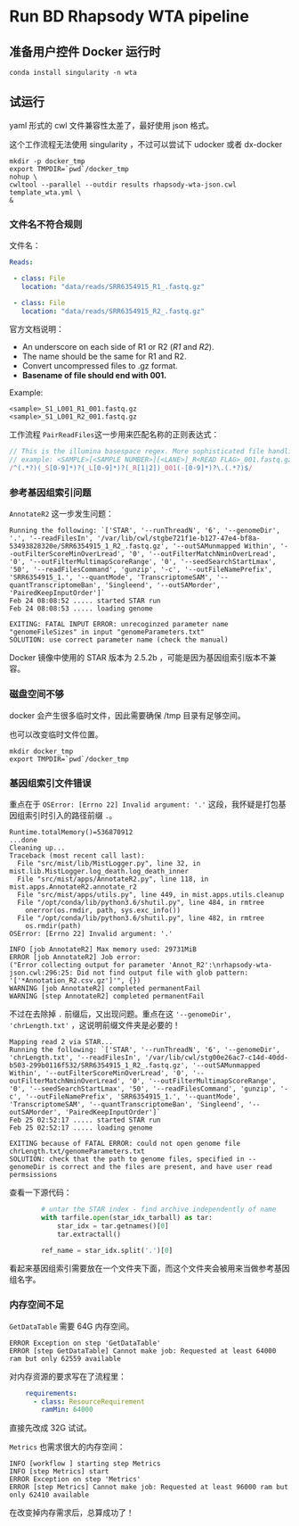 # Run BD Rhapsody WTA pipeline

## 准备用户控件 Docker 运行时

```shell
conda install singularity -n wta
```

## 试运行

yaml 形式的 cwl 文件兼容性太差了，最好使用 json 格式。

这个工作流程无法使用 singularity ，不过可以尝试下 udocker 或者 dx-docker

```shell
mkdir -p docker_tmp
export TMPDIR=`pwd`/docker_tmp
nohup \
cwltool --parallel --outdir results rhapsody-wta-json.cwl template_wta.yml \
&
```

### 文件名不符合规则

文件名：

```yaml
Reads:

 - class: File
   location: "data/reads/SRR6354915_R1_.fastq.gz"

 - class: File
   location: "data/reads/SRR6354915_R2_.fastq.gz"
```

官方文档说明：

- An underscore on each side of R1 or R2 (_R1_ and _R2_).
- The <sample> name should be the same for R1 and R2.
- Convert uncompressed files to .gz format.
- **Basename of file should end with 001.**

Example:

    <sample>_S1_L001_R1_001.fastq.gz
    <sample>_S1_L001_R2_001.fastq.gz

工作流程 `PairReadFiles`这一步用来匹配名称的正则表达式：

```javascript
// This is the illumina basespace regex. More sophisticated file handling is needed for NovaSeq
// example: <SAMPLE>[<SAMPLE NUMBER>][<LANE>]_R<READ FLAG>_001.fastq.gz
/^(.*?)(_S[0-9]*)?(_L[0-9]*)?(_R[1|2])_001(-[0-9]*)?\.(.*?)$/
```

### 参考基因组索引问题

`AnnotateR2` 这一步发生问题：

```shell
Running the following: `['STAR', '--runThreadN', '6', '--genomeDir', '.', '--readFilesIn', '/var/lib/cwl/stgbe721f1e-b127-47e4-bf8a-53493828320e/SRR6354915_1_R2_.fastq.gz', '--outSAMunmapped Within', '--outFilterScoreMinOverLread', '0', '--outFilterMatchNminOverLread', '0', '--outFilterMultimapScoreRange', '0', '--seedSearchStartLmax', '50', '--readFilesCommand', 'gunzip', '-c', '--outFileNamePrefix', 'SRR6354915_1.', '--quantMode', 'TranscriptomeSAM', '--quantTranscriptomeBan', 'Singleend', '--outSAMorder', 'PairedKeepInputOrder']`
Feb 24 08:08:52 ..... started STAR run
Feb 24 08:08:53 ..... loading genome

EXITING: FATAL INPUT ERROR: unrecoginzed parameter name "genomeFileSizes" in input "genomeParameters.txt"
SOLUTION: use correct parameter name (check the manual)
```

Docker 镜像中使用的 STAR 版本为 2.5.2b ，可能是因为基因组索引版本不兼容。

### 磁盘空间不够

docker 会产生很多临时文件，因此需要确保 /tmp 目录有足够空间。

也可以改变临时文件位置。

```shell
mkdir docker_tmp
export TMPDIR=`pwd`/docker_tmp
```

### 基因组索引文件错误

重点在于 `OSError: [Errno 22] Invalid argument: '.'` 这段，我怀疑是打包基因组索引时引入的路径前缀 `.`。

```shell
Runtime.totalMemory()=536870912
...done
Cleaning up...
Traceback (most recent call last):
  File "src/mist/lib/MistLogger.py", line 32, in mist.lib.MistLogger.log_death.log_death_inner
  File "src/mist/apps/AnnotateR2.py", line 118, in mist.apps.AnnotateR2.annotate_r2
  File "src/mist/apps/utils.py", line 449, in mist.apps.utils.cleanup
  File "/opt/conda/lib/python3.6/shutil.py", line 484, in rmtree
    onerror(os.rmdir, path, sys.exc_info())
  File "/opt/conda/lib/python3.6/shutil.py", line 482, in rmtree
    os.rmdir(path)
OSError: [Errno 22] Invalid argument: '.'

INFO [job AnnotateR2] Max memory used: 29731MiB
ERROR [job AnnotateR2] Job error:
("Error collecting output for parameter 'Annot_R2':\nrhapsody-wta-json.cwl:296:25: Did not find output file with glob pattern: '['*Annotation_R2.csv.gz']'", {})
WARNING [job AnnotateR2] completed permanentFail
WARNING [step AnnotateR2] completed permanentFail
```

不过在去除掉 `.` 前缀后，又出现问题。重点在这 `'--genomeDir', 'chrLength.txt'` ，这说明前缀文件夹是必要的！

```shell
Mapping read 2 via STAR...
Running the following: `['STAR', '--runThreadN', '6', '--genomeDir', 'chrLength.txt', '--readFilesIn', '/var/lib/cwl/stg00e26ac7-c14d-40dd-b503-299b0116f532/SRR6354915_1_R2_.fastq.gz', '--outSAMunmapped Within', '--outFilterScoreMinOverLread', '0', '--outFilterMatchNminOverLread', '0', '--outFilterMultimapScoreRange', '0', '--seedSearchStartLmax', '50', '--readFilesCommand', 'gunzip', '-c', '--outFileNamePrefix', 'SRR6354915_1.', '--quantMode', 'TranscriptomeSAM', '--quantTranscriptomeBan', 'Singleend', '--outSAMorder', 'PairedKeepInputOrder']`
Feb 25 02:52:17 ..... started STAR run
Feb 25 02:52:17 ..... loading genome

EXITING because of FATAL ERROR: could not open genome file chrLength.txt/genomeParameters.txt
SOLUTION: check that the path to genome files, specified in --genomeDir is correct and the files are present, and have user read permsissions
```

查看一下源代码：

```python
        # untar the STAR index - find archive independently of name
        with tarfile.open(star_idx_tarball) as tar:
            star_idx = tar.getnames()[0]
            tar.extractall()

        ref_name = star_idx.split('.')[0]
```

看起来基因组索引需要放在一个文件夹下面，而这个文件夹会被用来当做参考基因组名字。

### 内存空间不足

`GetDataTable` 需要 64G 内存空间。

```shell
ERROR Exception on step 'GetDataTable'
ERROR [step GetDataTable] Cannot make job: Requested at least 64000 ram but only 62559 available
```

对内存资源的要求写在了流程里：

```yaml
    requirements:
      - class: ResourceRequirement
        ramMin: 64000
```

直接先改成 32G 试试。

`Metrics` 也需求很大的内存空间：

```shell
INFO [workflow ] starting step Metrics
INFO [step Metrics] start
ERROR Exception on step 'Metrics'
ERROR [step Metrics] Cannot make job: Requested at least 96000 ram but only 62410 available
```

在改变掉内存需求后，总算成功了！